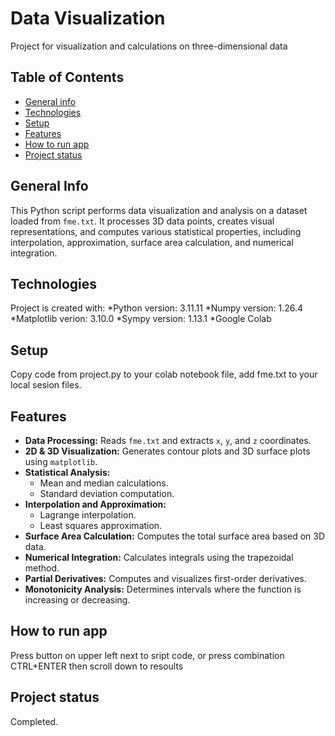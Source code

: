 # Data Visualization

Project for visualization and calculations on three-dimensional data

## Table of Contents
* [General info](#general-info)
* [Technologies](#technologies)
* [Setup](#setup)
* [Features](#features)
* [How to run app](#how-to-run-app)
* [Project status](#project-status)

## General Info

This Python script performs data visualization and analysis on a dataset loaded from `fme.txt`. It processes 3D data points, creates visual representations, and computes various statistical properties, including interpolation, approximation, surface area calculation, and numerical integration.

## Technologies
Project is created with:
*Python version: 3.11.11
*Numpy version: 1.26.4
*Matplotlib verion: 3.10.0
*Sympy version: 1.13.1
*Google Colab

## Setup
Copy code from project.py to your colab notebook file, add fme.txt to your local sesion files.

## Features

- **Data Processing:** Reads `fme.txt` and extracts `x`, `y`, and `z` coordinates.
- **2D & 3D Visualization:** Generates contour plots and 3D surface plots using `matplotlib`.
- **Statistical Analysis:**
  - Mean and median calculations.
  - Standard deviation computation.
- **Interpolation and Approximation:**
  - Lagrange interpolation.
  - Least squares approximation.
- **Surface Area Calculation:** Computes the total surface area based on 3D data.
- **Numerical Integration:** Calculates integrals using the trapezoidal method.
- **Partial Derivatives:** Computes and visualizes first-order derivatives.
- **Monotonicity Analysis:** Determines intervals where the function is increasing or decreasing.

## How to run app
 Press button on upper left next to sript code, or press combination CTRL+ENTER then scroll down to resoults

## Project status
Completed.
